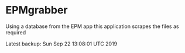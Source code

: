 # EPMgrabber
Using a database from the EPM app this application scrapes the files as required


Latest backup: Sun Sep 22 13:08:01 UTC 2019

